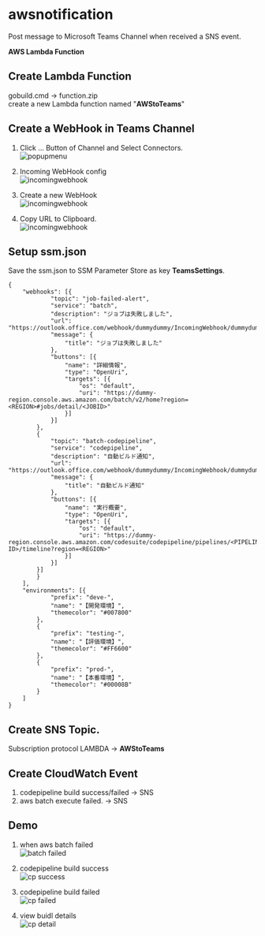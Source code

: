 # awsnotification
Post message to Microsoft Teams Channel when received a SNS event.

**AWS Lambda Function**
## Create Lambda Function
gobuild.cmd -> function.zip
<br>
create a new Lambda function named "**AWStoTeams**"

## Create a WebHook in Teams Channel
1. Click ... Button of Channel and Select Connectors.<br>
![popupmenu](https://github.com/cereskou/awsnotification/blob/main/images/popupmenu.png)

2. Incoming WebHook config<br>
![incomingwebhook](https://github.com/cereskou/awsnotification/blob/main/images/webhook.png)

3. Create a new WebHook<br>
![incomingwebhook](https://github.com/cereskou/awsnotification/blob/main/images/incoming.png)

4. Copy URL to Clipboard.<br>
![incomingwebhook](https://github.com/cereskou/awsnotification/blob/main/images/incoming-done.png)

## Setup ssm.json
Save the ssm.json to SSM Parameter Store as key **TeamsSettings**.
```
{
	"webhooks": [{
            "topic": "job-failed-alert",
            "service": "batch",
			"description": "ジョブは失敗しました",
			"url": "https://outlook.office.com/webhook/dummydummy/IncomingWebhook/dummydummy",
			"message": {
				"title": "ジョブは失敗しました"
			},
			"buttons": [{
				"name": "詳細情報",
				"type": "OpenUri",
				"targets": [{
					"os": "default",
					"uri": "https://dummy-region.console.aws.amazon.com/batch/v2/home?region=<REGION>#jobs/detail/<JOBID>"
				}]
			}]
		},
		{
			"topic": "batch-codepipeline",
            "service": "codepipeline",
			"description": "自動ビルド通知",
			"url": "https://outlook.office.com/webhook/dummydummy/IncomingWebhook/dummydummy2",
			"message": {
				"title": "自動ビルド通知"
			},
			"buttons": [{
				"name": "実行概要",
				"type": "OpenUri",
				"targets": [{
					"os": "default",
					"uri": "https://dummy-region.console.aws.amazon.com/codesuite/codepipeline/pipelines/<PIPELINE>/executions/<EXECUTION-ID>/timeline?region=<REGION>"
				}]
			}]
		}]
		}
	],
	"environments": [{
			"prefix": "deve-",
			"name": "【開発環境】",
			"themecolor": "#007800"
		},
		{
			"prefix": "testing-",
			"name": "【評価環境】",
			"themecolor": "#FF6600"
		},
		{
			"prefix": "prod-",
			"name": "【本番環境】",
			"themecolor": "#00008B"
		}
	]
}
```

## Create SNS Topic.
Subscription protocol LAMBDA -> **AWStoTeams**

## Create CloudWatch Event
1. codepipeline build success/failed -> SNS
1. aws batch execute failed. -> SNS

## Demo
1. when aws batch failed<br>
![batch failed](https://github.com/cereskou/awsnotification/blob/main/images/batch-failed.png)

2. codepipeline build success<br>
![cp success](https://github.com/cereskou/awsnotification/blob/main/images/cp-success.png)

3. codepipeline build failed<br>
![cp failed](https://github.com/cereskou/awsnotification/blob/main/images/cp-failed.png)

4. view buidl details<br>
![cp detail](https://github.com/cereskou/awsnotification/blob/main/images/cp-detail.png)

